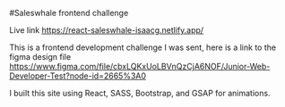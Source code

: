 #Saleswhale frontend challenge

Live link https://react-saleswhale-isaacg.netlify.app/

This is a frontend development challenge I was sent, here is a link to the figma design file https://www.figma.com/file/cbxLQKxUoLBVnQzCjA6NOF/Junior-Web-Developer-Test?node-id=2665%3A0

I built this site using React, SASS, Bootstrap, and GSAP for animations.
